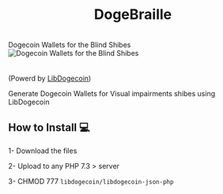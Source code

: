 <h1 align="center">
DogeBraille</h1>
<br>
 Dogecoin Wallets for the Blind Shibes
<br>
<img src="https://dogebraille.com/img/dogebraille_bg.png" alt="Dogecoin Wallets for the Blind Shibes" />
<br><br>

<br>
(Powerd by <a href="https://github.com/dogecoinfoundation/libdogecoin" alt="LibDogecoin" target="_blank"> LibDogecoin</a>)
<br>

Generate Dogecoin Wallets for Visual impairments shibes using LibDogecoin

## How to Install 💻

1- Download the files

2- Upload to any PHP 7.3 > server

3- CHMOD 777 ```libdogecoin/libdogecoin-json-php```
